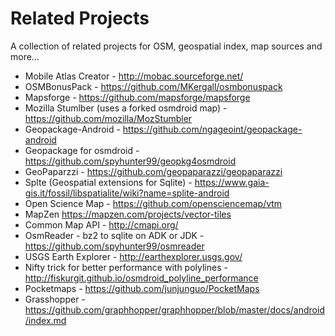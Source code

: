 # Related Projects

A collection of related projects for OSM, geospatial index, map sources and more... 

* Mobile Atlas Creator - http://mobac.sourceforge.net/
* OSMBonusPack - https://github.com/MKergall/osmbonuspack
* Mapsforge - https://github.com/mapsforge/mapsforge
* Mozilla Stumlber (uses a forked osmdroid map) - https://github.com/mozilla/MozStumbler
* Geopackage-Android - https://github.com/ngageoint/geopackage-android
* Geopackage for osmdroid - https://github.com/spyhunter99/geopkg4osmdroid
* GeoPaparzzi - https://github.com/geopaparazzi/geopaparazzi
* Splte (Geospatial extensions for Sqlite) - https://www.gaia-gis.it/fossil/libspatialite/wiki?name=splite-android
* Open Science Map - https://github.com/opensciencemap/vtm
* MapZen https://mapzen.com/projects/vector-tiles
* Common Map API - http://cmapi.org/
* OsmReader - bz2 to sqlite on ADK or JDK - https://github.com/spyhunter99/osmreader
* USGS Earth Explorer - http://earthexplorer.usgs.gov/
* Nifty trick for better performance with polylines - http://fiskurgit.github.io/osmdroid_polyline_performance
* Pocketmaps - https://github.com/junjunguo/PocketMaps
* Grasshopper - https://github.com/graphhopper/graphhopper/blob/master/docs/android/index.md